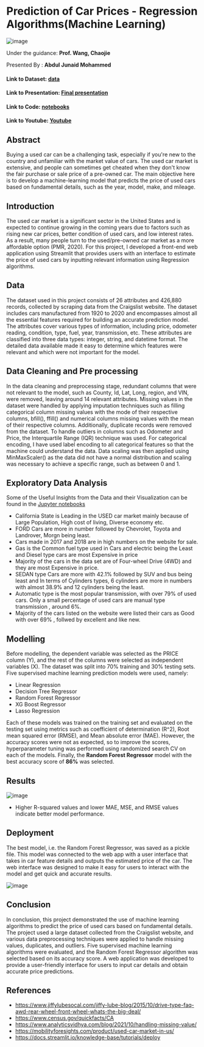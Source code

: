 # Prediction of Car Prices - Regression Algorithms(Machine Learning)
![image](https://raw.githubusercontent.com/junaidumbc/AbdulJunaid_data606/main/docs/images/usedcars_images22.jpg)

Under the guidance: **Prof. Wang, Chaojie**

Presented By :     **Abdul Junaid Mohammed**


#### Link to Dataset: [data](https://github.com/junaidumbc/AbdulJunaid_data606/tree/main/data)
#### Link to Presentation: [Final presentation](https://github.com/junaidumbc/AbdulJunaid_data606/blob/main/docs/Capstone_Presentation.pdf)
#### Link to Code: [notebooks](https://github.com/junaidumbc/AbdulJunaid_data606/tree/main/src)
#### Link to Youtube: [Youtube](https://www.youtube.com/watch?v=4feiwZIg-tg)

## Abstract
Buying a used car can be a challenging task, especially if you're new to the country and unfamiliar with the market value of cars. The used car market is extensive, and people can sometimes get cheated when they don't know the fair purchase or sale price of a pre-owned car. The main objective here is to develop a machine-learning model that predicts the price of used cars based on fundamental details, such as the year, model, make, and mileage.

## Introduction
The used car market is a significant sector in the United States and is expected to continue growing in the coming years due to factors such as rising new car prices, better condition of used cars, and low interest rates. As a result, many people turn to the used/pre-owned car market as a more affordable option (PMR, 2020). For this project, I developed a front-end web application using Streamlit that provides users with an interface to estimate the price of used cars by inputting relevant information using Regression algorithms.

## Data
The dataset used in this project consists of 26 attributes and 426,880 records, collected by scraping data from the Craigslist website. The dataset includes cars manufactured from 1920 to 2020 and encompasses almost all the essential features required for building an accurate prediction model. The attributes cover various types of information, including price, odometer reading, condition, type, fuel, year, transmission, etc. These attributes are classified into three data types: integer, string, and datetime format. The detailed data available made it easy to determine which features were relevant and which were not important for the model.

## Data Cleaning and Pre processing
In the data cleaning and preprocessing stage, redundant columns that were not relevant to the model, such as County, Id, Lat, Long, region, and VIN, were removed, leaving around 14 relevant attributes. Missing values in the dataset were handled by applying imputation techniques such as filling categorical column missing values with the mode of their respective columns, bfill(), ffill() and numerical columns missing values with the mean of their respective columns. Additionally, duplicate records were removed from the dataset.
To handle outliers in columns such as Odometer and Price, the Interquartile Range (IQR) technique was used. For categorical encoding, I have used label encoding to all categorical features so that the machine could understand the data. Data scaling was then applied using MinMaxScaler() as the data did not have a normal distribution and scaling was necessary to achieve a specific range, such as between 0 and 1.

## Exploratory Data Analysis
Some of the Useful Insights from the Data and their Visualization can be found in the [Jupyter notebooks](https://github.com/junaidumbc/AbdulJunaid_data606/tree/main/src)
* California State is Leading in the USED car market mainly because of Large Population, High cost of living, Diverse economy etc.
* FORD Cars are more in number followed by Chevrolet, Toyota and Landrover, Morgn being least.
* Cars made in 2017 and 2018 are in high numbers on the website for sale.
* Gas is the Common fuel type used in Cars and electric being the Least and  Diesel type cars are most Expensive in price
* Majority of the cars in the data set are of Four-wheel Drive (4WD) and they  are most Expensive in price.
* SEDAN type Cars are more with 42.1% followed by SUV and bus being least and In terms of Cylinders types, 6 cylinders are more in numbers with almost 38.9% and 12 cylinders being the least.
* Automatic type is the most popular transmission, with over 79% of used cars. Only a small percentage of used cars are manual type transmission , around 6%.
* Majority of the cars listed on the website were listed their cars as Good with over 69% , follwed by excellent and like new.

## Modelling
Before modelling, the dependent variable was selected as the PRICE column (Y), and the rest of the columns were selected as independent variables (X). The dataset was split into 70% training and 30% testing sets. Five supervised machine learning prediction models were used, namely:

*	Linear Regression
*	Decision Tree Regressor
*	Random Forest Regressor
*	XG Boost Regressor
*	Lasso Regression

Each of these models was trained on the training set and evaluated on the testing set using metrics such as coefficient of determination (R^2), Root mean squared error (RMSE), and Mean absolute error (MAE). However, the accuracy scores were not as expected, so to improve the scores, hyperparameter tuning was performed using randomized search CV on each of the models. Finally, the **Random Forest Regressor** model with the best accuracy score of **86%** was selected.

## Results
![image](https://raw.githubusercontent.com/junaidumbc/AbdulJunaid_data606/main/docs/images/Results.png)

* Higher R-squared values and lower MAE, MSE, and RMSE values indicate better model performance.

## Deployment
The best model, i.e. the Random Forest Regressor, was saved as a pickle file. This model was connected to the web app with a user interface that takes in car feature details and outputs the estimated price of the car. The web interface was designed to make it easy for users to interact with the model and get quick and accurate results.

![image](https://raw.githubusercontent.com/junaidumbc/AbdulJunaid_data606/main/docs/images/Streamlit_ScreenShot.png)


## Conclusion
In conclusion, this project demonstrated the use of machine learning algorithms to predict the price of used cars based on fundamental details. The project used a large dataset collected from the Craigslist website, and various data preprocessing techniques were applied to handle missing values, duplicates, and outliers. Five supervised machine learning algorithms were evaluated, and the Random Forest Regressor algorithm was selected based on its accuracy score. A web application was developed to provide a user-friendly interface for users to input car details and obtain accurate price predictions.

## References
* https://www.jiffylubesocal.com/jiffy-lube-blog/2015/10/drive-type-faq-awd-rear-wheel-front-wheel-whats-the-big-deal/
* https://www.census.gov/quickfacts/CA
* https://www.analyticsvidhya.com/blog/2021/10/handling-missing-value/
* https://mobilityforesights.com/product/used-car-market-in-us/
* https://docs.streamlit.io/knowledge-base/tutorials/deploy
